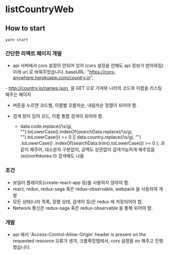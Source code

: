 # listCountryWeb

## How to start

```
yarn start
```

### 간단한 리액트 페이지 개발

- api 서버에서 cors 설정이 안되어 있어 (cors 설정을 안해도 api 정보가 받아와짐)아래 url 로 바꿔주었습니다.
  baseURL: "https://cors-anywhere.herokuapp.com/country.io",

- http://country.io/names.json  을 GET 으로 가져와 나라의 코드와 이름을 리스팅해주는 페이지

- 버튼을 누르면 코드별, 이름별 오름차순, 내림차순 정렬이 되어야 함.

- 검색 창이 있어 코드, 이름 통합 검색이 되어야 함.
  - data.code.replace(/\s/gi, "").toLowerCase().indexOf(searchData.replace(/\s/gi, "").toLowerCase()) >= 0
    || data.country.replace(/\s/gi, "") .toLowerCase() .indexOf(searchData.trim().toLowerCase()) >= 0 );
    과 같이 해주어, 대소문자 구분없이, 공백도 상관없이 검색가능하게 해주었음 (ex)northkorea 라 검색해도 나옴

### 조건

- 보일러 플레이트(create-react-app 등)를 사용하지 않아야 함.
- react, redux, redux-saga 혹은 redux-observable, webpack 을 사용하여 개발
- 모든 상태(나라 목록, 정렬 상태, 검색어 등)은 redux 에 저장되어야 함.
- Network 통신은 redux-saga 혹은 redux-observable 을 통해 되어야 함.

### 개발

- api 에서 'Access-Control-Allow-Origin' header is present on the requested resource 오류가 생겨, 크롬확장탭에서, cors 설정을 on 해주고 진행했습니다.
